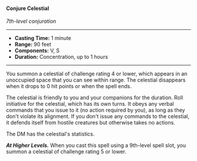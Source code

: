 #### Conjure Celestial
*7th-level conjuration*
___
- **Casting Time:** 1 minute
- **Range:** 90 feet
- **Components:** V, S
- **Duration:** Concentration, up to 1 hours
___
You summon a celestial of challenge rating 4 or lower, which appears in an unoccupied space that you can see within range. The celestial disappears when it drops to 0 hit points or when the spell ends.

The celestial is friendly to you and your companions for the duration. Roll initiative for the celestial, which has its own turns. It obeys any verbal commands that you issue to it (no action required by you), as long as they don't violate its alignment. If you don't issue any commands to the celestial, it defends itself from hostile creatures but otherwise takes no actions.

The DM has the celestial's statistics.

***At Higher Levels.*** When you cast this spell using a 9th-level spell slot, you summon a celestial of challenge rating 5 or lower.